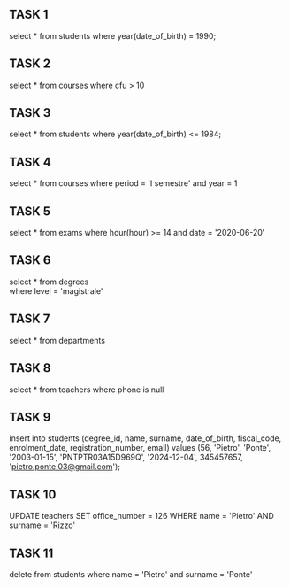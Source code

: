 ## TASK 1
select *
from students
where year(date_of_birth) = 1990;

## TASK 2
select *
from courses
where cfu > 10

## TASK 3
select *
from students
where year(date_of_birth) <= 1984;

## TASK 4
select *
from courses
where period = 'I semestre'
and year = 1

## TASK 5
select *
from exams
where hour(hour) >= 14
and date = '2020-06-20'

## TASK 6
select *
from degrees	
where level = 'magistrale'

## TASK 7
select *
from departments

## TASK 8
select *
from teachers
where phone is null

## TASK 9
insert into students (degree_id, name, surname, date_of_birth, fiscal_code, enrolment_date, registration_number, email)
values (56, 'Pietro', 'Ponte', '2003-01-15', 'PNTPTR03A15D969Q', '2024-12-04', 345457657, 'pietro.ponte.03@gmail.com');

## TASK 10
UPDATE teachers
SET office_number = 126
WHERE name = 'Pietro'
AND surname = 'Rizzo'

## TASK 11
delete from students
where name = 'Pietro'
and surname = 'Ponte'